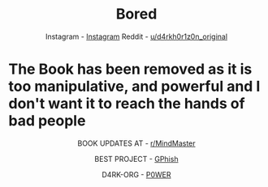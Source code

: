 <h1 align="center">Bored</h1>

<div align="center">

Instagram - [Instagram](https://instagram.com/D4RKH0R1Z0N)
Reddit - [u/d4rkh0r1z0n_original](https://reddit.com/u/d4rkh0r1z0n_original)
</div>

# The Book has been removed as it is too manipulative, and powerful and I don't want it to reach the hands of bad people

<div align="center">

BOOK UPDATES AT - [r/MindMaster](https://reddit.com/r/MindMaster)

BEST PROJECT - [GPhish](https://github.com/D4RKH0R1Z0N/GPhish)
  
D4RK-ORG - [P0WER](https://github.com/D4RKH0R1Z0N/P0WER_The_Handbook)
</div>
